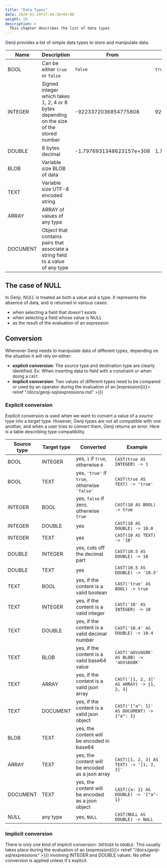 ```yaml
---
title: "Data Types"
date: 2020-03-29T17:44:36+04:00
weight: 20
description: >
  This chapter describes the list of data types
---
```


Genji provides a list of simple data types to store and manipulate data.

| Name     | Description                                                                              | From                     | To                      |
| -------- | ---------------------------------------------------------------------------------------- | ------------------------ | ----------------------- |
| BOOL     | Can be either `true` or `false`                                                          | `false`                  | `true`                  |
| INTEGER  | Signed integer which takes 1, 2, 4 or 8 bytes depending on the size of the stored number | -9223372036854775808     | 9223372036854775807     |
| DOUBLE   | 8 bytes decimal                                                                          | -1.7976931348623157e+308 | 1.7976931348623157e+308 |
| BLOB     | Variable size BLOB of data                                                               |                          |                         |
| TEXT     | Variable size UTF-8 encoded string                                                       |                          |                         |
| ARRAY    | ARRAY of values of any type                                                              |                          |                         |
| DOCUMENT | Object that contains pairs that associate a string field to a value of any type          |                          |                         |

## The case of NULL

In Genji, _NULL_ is treated as both a value and a type. It represents the absence of data, and is returned in various cases:

- when selecting a field that doesn't exists
- when selecting a field whose value is NULL
- as the result of the evaluation of an expression

## Conversion

Whenever Genji needs to manipulate data of different types, depending on the situation it will rely on either:

- **explicit conversion**: The source type and destination type are clearly identified. Ex: When inserting data to field with a constraint or when doing a `CAST`.
- **implicit conversion**: Two values of different types need to be compared or used by an operator during the evaluation of an [expression]({{< relref "/docs/genji-sql/expressions.md" >}})

### Explicit conversion

Explicit conversion is used when we want to convert a value of a _source_ type into a _target_ type.
However, Genji types are not all compatible with one another, and when a user tries to convert them, Genji returns an error.
Here is a table describing type compatibility.

| Source type | Target type | Converted                                         | Example                                    |
| ----------- | ----------- | ------------------------------------------------- | ------------------------------------------ |
| BOOL        | INTEGER     | yes, `1` if `true`, otherwise `0`                 | `CAST(true AS INTEGER) -> 1`               |
| BOOL        | TEXT        | yes, `'true'` if `true`, otherwise `'false'`      | `CAST(true AS TEXT) -> 'true'`             |
| INTEGER     | BOOL        | yes, `false` if zero, otherwise `true`            | `CAST(10 AS BOOL) -> true`                 |
| INTEGER     | DOUBLE      | yes                                               | `CAST(10 AS DOUBLE) -> 10.0`               |
| INTEGER     | TEXT        | yes                                               | `CAST(10 AS TEXT) -> '10'`                 |
| DOUBLE      | INTEGER     | yes, cuts off the decimal part                    | `CAST(10.5 AS DOUBLE) -> 10`               |
| DOUBLE      | TEXT        | yes                                               | `CAST(10.5 AS DOUBLE) -> '10.5'`           |
| TEXT        | BOOL        | yes, if the content is a valid boolean            | `CAST('true' AS BOOL) -> true`             |
| TEXT        | INTEGER     | yes, if the content is a valid integer            | `CAST('10' AS INTEGER) -> 10`              |
| TEXT        | DOUBLE      | yes, if the content is a valid decimal number     | `CAST('10.4' AS DOUBLE) -> 10.4`           |
| TEXT        | BLOB        | yes, if the content is a valid base64 value       | `CAST('aGVsbG8K' AS BLOB) -> 'aGVsbG8K'`   |
| TEXT        | ARRAY       | yes, if the content is a valid json array         | `CAST('[1, 2, 3]' AS ARRAY) -> [1, 2, 3]`  |
| TEXT        | DOCUMENT    | yes, if the content is a valid json object        | `CAST('{"a": 1}' AS DOCUMENT) -> {"a": 1}` |
| BLOB        | TEXT        | yes, the content will be encoded in base64        |                                            |
| ARRAY       | TEXT        | yes, the content will be encoded as a json array  | `CAST([1, 2, 3] AS TEXT) -> '[1, 2, 3]'`   |
| DOCUMENT    | TEXT        | yes, the content will be encoded as a json object | `CAST({a: 1} AS DOUBLE) -> '{"a": 1}'`     |
| NULL        | any type    | yes, `NULL`                                       | `CAST(NULL AS DOUBLE) -> NULL`             |

### Implicit conversion

There is only one kind of implicit conversion: `INTEGER` to `DOUBLE`. This usually takes place during the evaluation of an [expression]({{< relref "/docs/genji-sql/expressions" >}}) involving INTEGER and DOUBLE values.
No other conversion is applied unless it's explicit.
